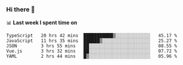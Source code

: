 ### Hi there 👋

<!--
**DBvc/DBvc** is a ✨ _special_ ✨ repository because its `README.md` (this file) appears on your GitHub profile.

Here are some ideas to get you started:

- 🔭 I’m currently working on ...
- 🌱 I’m currently learning ...
- 👯 I’m looking to collaborate on ...
- 🤔 I’m looking for help with ...
- 💬 Ask me about ...
- 📫 How to reach me: ...
- 😄 Pronouns: ...
- ⚡ Fun fact: ...
-->

📊 **Last week I spent time on**
<!--START_SECTION:waka-->
```text
TypeScript   20 hrs 42 mins  ███████████▒░░░░░░░░░░░░░   45.17 % 
JavaScript   11 hrs 35 mins  ██████▒░░░░░░░░░░░░░░░░░░   25.27 % 
JSON         3 hrs 55 mins   ██░░░░░░░░░░░░░░░░░░░░░░░   08.55 % 
Vue.js       3 hrs 32 mins   ██░░░░░░░░░░░░░░░░░░░░░░░   07.72 % 
YAML         2 hrs 44 mins   █▒░░░░░░░░░░░░░░░░░░░░░░░   05.96 % 
```
<!--END_SECTION:waka-->
